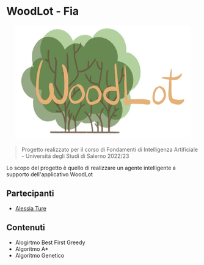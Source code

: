 # WoodLot - Fia


<p align="center">
<img alt="WoodLot" width="460" height="300" src="imageProject/logoWoodLot.jpg">
</p>

> Progetto realizzato per il corso di Fondamenti di Intelligenza Artificiale - Università degli Studi di Salerno 2022/23

Lo scopo del progetto è quello di realizzare un agente intelligente a supporto dell'applicativo WoodLot

## Partecipanti
* [Alessia Ture](https://github.com/a-ture)

## Contenuti 
* Alogirtmo Best First Greedy
* Algoritmo A*
* Algoritmo Genetico
